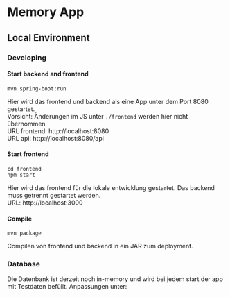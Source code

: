 # Memory App

## Local Environment

### Developing

#### Start backend and frontend
```
mvn spring-boot:run
```
Hier wird das frontend und backend als eine App unter dem Port 8080 gestartet.
<br/>
Vorsicht: Änderungen im JS unter ``./frontend`` werden hier nicht übernommen
<br />
URL frontend: http://localhost:8080
<br />
URL api: http://localhost:8080/api

#### Start frontend
```
cd frontend
npm start
```
Hier wird das frontend für die lokale entwicklung gestartet. Das backend muss getrennt gestartet werden.
<br />
URL: http://localhost:3000

#### Compile
```
mvn package
```
Compilen von frontend und backend in ein JAR zum deployment.

### Database
Die Datenbank ist derzeit noch in-memory und wird bei jedem start der app mit Testdaten befüllt. Anpassungen unter:
<br />
```

```
